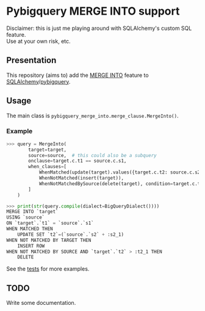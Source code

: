 # Pybigquery MERGE INTO support

Disclaimer: this is just me playing around with SQLAlchemy's custom SQL feature.  
Use at your own risk, etc.

## Presentation

This repository (aims to) add the [MERGE INTO](https://cloud.google.com/bigquery/docs/reference/standard-sql/dml-syntax#merge_statement)
feature to [SQLAlchemy](https://www.sqlalchemy.org)/[pybigquery](https://github.com/googleapis/python-bigquery-sqlalchemy).

## Usage

The main class is `pybigquery_merge_into.merge_clause.MergeInto()`.

### Example

```python
>>> query = MergeInto(
        target=target,
        source=source,  # this could also be a subquery
        onclause=target.c.t1 == source.c.s1,
        when_clauses=[
            WhenMatched(update(target).values({target.c.t2: source.c.s2 + timedelta(days=1).days})),
            WhenNotMatched(insert(target)),
            WhenNotMatchedBySource(delete(target), condition=target.c.t2 > date.today()),
        ]
    )

>>> print(str(query.compile(dialect=BigQueryDialect())))
MERGE INTO `target`
USING `source`
ON `target`.`t1` = `source`.`s1`
WHEN MATCHED THEN 
	UPDATE SET `t2`=(`source`.`s2` + :s2_1)
WHEN NOT MATCHED BY TARGET THEN 
	INSERT ROW
WHEN NOT MATCHED BY SOURCE AND `target`.`t2` > :t2_1 THEN 
	DELETE
```

See the [tests](tests/unit/test_compile_examples.py#L37) for more examples.
 
## TODO

Write some documentation.
